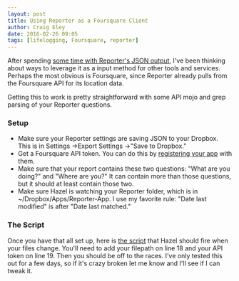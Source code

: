 ```yaml
---  
layout: post 
title: Using Reporter as a Foursquare Client
author: Craig Eley 
date: 2016-02-26 09:05
tags: [lifelogging, Foursquare, reporter]
---
```

After spending [some time with Reporter's JSON output](/lifelogging-with-reporter-and-airtable/), I've been thinking about ways to leverage it as a input method for other tools and services. Perhaps the most obvious is Foursquare, since Reporter already pulls from the Foursquare API for its location data.

Getting this to work is pretty straightforward with some API mojo and grep parsing of your Reporter questions.

### Setup
- Make sure your Reporter settings are saving JSON to your Dropbox. This is in Settings ->Export Settings ->"Save to Dropbox."
- Get a Foursquare API token. You can do this by [registering your app](https://foursquare.com/oauth) with them.
- Make sure that your report contains these two questions: "What are you doing?" and "Where are you?" It can contain more than those questions, but it should at least contain those two.
- Make sure Hazel is watching your Reporter folder, which is in ~/Dropbox/Apps/Reporter-App. I use my favorite rule: "Date last modified" is after "Date last matched."

### The Script
Once you have that all set up, here is [the script](https://gist.github.com/craigeley/92e8a01acc4a40d84d16) that Hazel should fire when your files change. You'll need to add your filepath on line 18 and your API token on line 19. Then you should be off to the races. I've only tested this out for a few days, so if it's crazy broken let me know and I'll see if I can tweak it.

<script src="https://gist.github.com/craigeley/92e8a01acc4a40d84d16.js"></script>